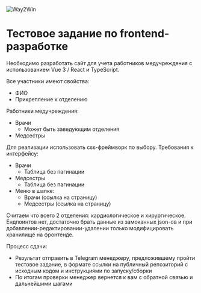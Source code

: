 ![Way2Win](https://github.com/Way2AR/three-test-assignment/assets/32157821/1f832bc2-ee67-4129-826c-596ed8c5af37)
# Тестовое задание по frontend-разработке

Необходимо разработать сайт для учета работников медучреждения с использованием Vue 3 / React и TypeScript.

Все участники имеют свойства:
- ФИО
- Прикрепление к отделению

Работники медучреждения:
- Врачи
    - Может быть заведующим отделения
- Медсестры

Для реализации использовать css-фреймворк по выбору.
Требования к интерфейсу:
- Врачи
    - Таблица без пагинации
- Медсестры
    - Таблица без пагинации
- Меню в шапке:
    - Врачи (ссылка на страницу)
    - Медсестры (ссылка на страницу)

Считаем что всего 2 отделения: кардиологическое и хирургическое.
Ендпоинтов нет, достаточно брать данные из замоканных json-ов и при добавлении-редактировании-удалении только модифицировать хранилище на фронтенде.

Процесс сдачи:
- Результат отправить в Telegram менеджеру, предложившему пройти тестовое задание, в формате ссылки на публичный репозиторий с исходным кодом и инструкциями по запуску/сборки
- По итогам проверки менеджер вернется к вам с обратной связью и дальнейшими шагами
 